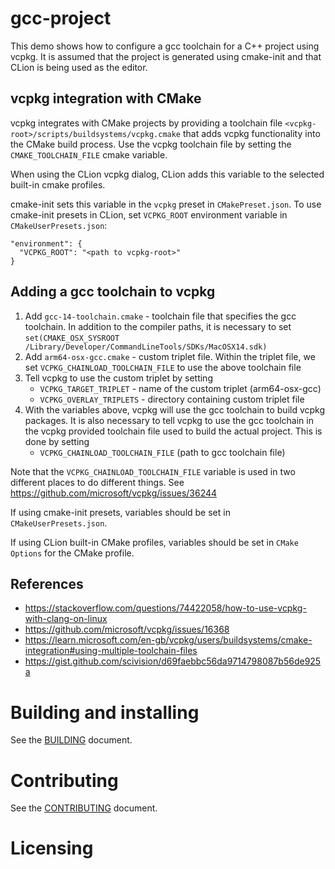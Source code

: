 # gcc-project

This demo shows how to configure a gcc toolchain for a C++ project using vcpkg.
It is assumed that the project is generated using cmake-init and that CLion is
being used as the editor.

## vcpkg integration with CMake
vcpkg integrates with CMake projects by providing a toolchain file
`<vcpkg-root>/scripts/buildsystems/vcpkg.cmake`
that adds vcpkg functionality into the CMake build process.
Use the vcpkg toolchain file by setting the `CMAKE_TOOLCHAIN_FILE` cmake variable.

When using the CLion vcpkg dialog, CLion adds this variable to 
the selected built-in cmake profiles.

cmake-init sets this variable in the `vcpkg` preset in `CMakePreset.json`.
To use cmake-init presets in CLion, set `VCPKG_ROOT` environment variable in `CMakeUserPresets.json`:
```
"environment": {
  "VCPKG_ROOT": "<path to vcpkg-root>"
}
```

## Adding a gcc toolchain to vcpkg
1. Add `gcc-14-toolchain.cmake` - toolchain file that specifies the gcc toolchain.
In addition to the compiler paths, it is necessary to set
`set(CMAKE_OSX_SYSROOT /Library/Developer/CommandLineTools/SDKs/MacOSX14.sdk)`
2. Add `arm64-osx-gcc.cmake` - custom triplet file. Within the triplet file, we set
`VCPKG_CHAINLOAD_TOOLCHAIN_FILE` to use the above toolchain file
3. Tell vcpkg to use the custom triplet by setting
   - `VCPKG_TARGET_TRIPLET` - name of the custom triplet (arm64-osx-gcc)
   - `VCPKG_OVERLAY_TRIPLETS` - directory containing custom triplet file
4. With the variables above, vcpkg will use the gcc toolchain to build vcpkg packages.
It is also necessary to tell vcpkg to use the gcc toolchain in the vcpkg provided toolchain file 
used to build the actual project. This is done by setting
   - `VCPKG_CHAINLOAD_TOOLCHAIN_FILE` (path to gcc toolchain file)

Note that the `VCPKG_CHAINLOAD_TOOLCHAIN_FILE` variable is used in two different places to
do different things. See https://github.com/microsoft/vcpkg/issues/36244

If using cmake-init presets, variables should be set in `CMakeUserPresets.json`.

If using CLion built-in CMake profiles, variables should be set in `CMake Options`
for the CMake profile.

## References
- https://stackoverflow.com/questions/74422058/how-to-use-vcpkg-with-clang-on-linux
- https://github.com/microsoft/vcpkg/issues/16368
- https://learn.microsoft.com/en-gb/vcpkg/users/buildsystems/cmake-integration#using-multiple-toolchain-files
- https://gist.github.com/scivision/d69faebbc56da9714798087b56de925a

# Building and installing

See the [BUILDING](BUILDING.md) document.

# Contributing

See the [CONTRIBUTING](CONTRIBUTING.md) document.

# Licensing

<!--
Please go to https://choosealicense.com/licenses/ and choose a license that
fits your needs. The recommended license for a project of this type is the
GNU AGPLv3.
-->
